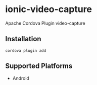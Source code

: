 # ionic-video-capture
Apache Cordova Plugin video-capture 

## Installation
    cordova plugin add 

## Supported Platforms

- Android

